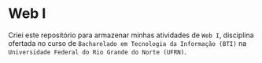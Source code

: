 # Web I

Criei este repositório para armazenar minhas atividades de `Web I`, disciplina ofertada no curso de `Bacharelado em Tecnologia da Informação (BTI)` na `Universidade Federal do Rio Grande do Norte (UFRN)`.